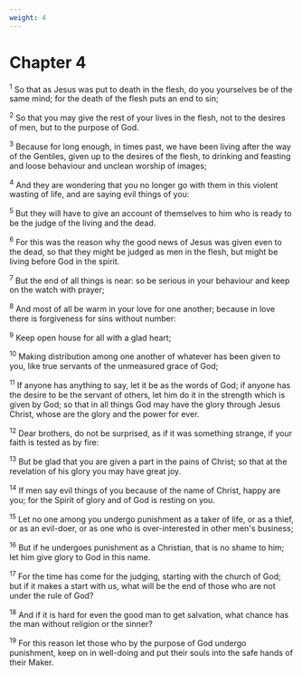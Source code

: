 ```yaml
---
weight: 4
---
```


# Chapter 4

<sup>1</sup> So that as Jesus was put to death in the flesh, do you yourselves be of the same mind; for the death of the flesh puts an end to sin; 

<sup>2</sup> So that you may give the rest of your lives in the flesh, not to the desires of men, but to the purpose of God. 

<sup>3</sup> Because for long enough, in times past, we have been living after the way of the Gentiles, given up to the desires of the flesh, to drinking and feasting and loose behaviour and unclean worship of images; 

<sup>4</sup> And they are wondering that you no longer go with them in this violent wasting of life, and are saying evil things of you: 

<sup>5</sup> But they will have to give an account of themselves to him who is ready to be the judge of the living and the dead. 

<sup>6</sup> For this was the reason why the good news of Jesus was given even to the dead, so that they might be judged as men in the flesh, but might be living before God in the spirit. 

<sup>7</sup> But the end of all things is near: so be serious in your behaviour and keep on the watch with prayer; 

<sup>8</sup> And most of all be warm in your love for one another; because in love there is forgiveness for sins without number: 

<sup>9</sup> Keep open house for all with a glad heart; 

<sup>10</sup> Making distribution among one another of whatever has been given to you, like true servants of the unmeasured grace of God; 

<sup>11</sup> If anyone has anything to say, let it be as the words of God; if anyone has the desire to be the servant of others, let him do it in the strength which is given by God; so that in all things God may have the glory through Jesus Christ, whose are the glory and the power for ever. 

<sup>12</sup> Dear brothers, do not be surprised, as if it was something strange, if your faith is tested as by fire: 

<sup>13</sup> But be glad that you are given a part in the pains of Christ; so that at the revelation of his glory you may have great joy. 

<sup>14</sup> If men say evil things of you because of the name of Christ, happy are you; for the Spirit of glory and of God is resting on you. 

<sup>15</sup> Let no one among you undergo punishment as a taker of life, or as a thief, or as an evil-doer, or as one who is over-interested in other men's business; 

<sup>16</sup> But if he undergoes punishment as a Christian, that is no shame to him; let him give glory to God in this name. 

<sup>17</sup> For the time has come for the judging, starting with the church of God; but if it makes a start with us, what will be the end of those who are not under the rule of God? 

<sup>18</sup> And if it is hard for even the good man to get salvation, what chance has the man without religion or the sinner? 

<sup>19</sup> For this reason let those who by the purpose of God undergo punishment, keep on in well-doing and put their souls into the safe hands of their Maker. 



